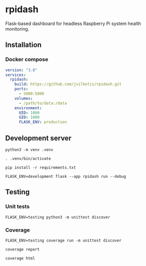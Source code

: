 # rpidash

Flask-based dashboard for headless Raspberry Pi system health monitoring.

## Installation

### Docker compose

```YAML
version: "3.8"
services:
  rpidash:
    build: https://github.com/jvilkotis/rpidash.git
    ports:
      - 5000:5000
    volumes:
      - /path/to/data:/data
    environment:
      UID: 1000
      GID: 1000
      FLASK_ENV: production
```

## Development server

```Shell
python3 -m venv .venv
```

```Shell
. .venv/bin/activate
```

```Shell
pip install -r requirements.txt
```

```Shell
FLASK_ENV=development flask --app rpidash run --debug
```

## Testing

### Unit tests

```Shell
FLASK_ENV=testing python3 -m unittest discover
```

### Coverage

```Shell
FLASK_ENV=testing coverage run -m unittest discover
```

```Shell
coverage report
```

```Shell
coverage html
```